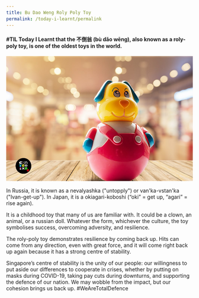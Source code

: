 ```yaml
---
title: Bu Dao Weng Roly Poly Toy
permalink: /today-i-learnt/permalink
---
```

####  #TIL Today I Learnt that the 不倒翁 (bù dǎo wēng), also known as a roly-poly toy, is one of the oldest toys in the world. 

![Alt text for image on Isomer site](/images/til_rolypoly.jpg)

In Russia, it is known as a nevаlyashka ("untopply") or van'ka-vstan'ka ("Ivan-get-up"). In Japan, it is a okiagari-koboshi (“oki” = get up, “agari” = rise again).

It is a childhood toy that many of us are familiar with. It could be a clown, an animal, or a russian doll. Whatever the form, whichever the culture, the toy symbolises success, overcoming adversity, and resilience.

The roly-poly toy demonstrates resilience by coming back up. Hits can come from any direction, even with great force, and it will come right back up again because it has a strong centre of stability.

Singapore’s centre of stability is the unity of our people: our willingness to put aside our differences to cooperate in crises, whether by putting on masks during COVID-19, taking pay cuts during downturns, and supporting the defence of our nation. We may wobble from the impact, but our cohesion brings us back up. #WeAreTotalDefence